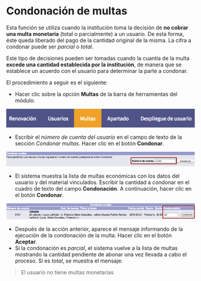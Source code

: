 # Condonación de multas

Esta función se utiliza cuando la institución toma la decisión de **no cobrar una multa monetaria** (total o parcialmente) a un usuario. De esta forma, éste queda liberado del pago de la cantidad original de la misma. La cifra a condonar puede ser _parcial_ o _total_.

Este tipo de decisiones pueden ser tomadas cuando la cuantía de la multa **excede una cantidad establecida por la institución**, de manera que se establece un acuerdo con el usuario para determinar la parte a condonar.

El procedimiento a seguir es el siguiente:

- Hacer clic sobre la opción **Multas** de la barra de herramientas del módulo.

![](Opcion_multas.png)

- Escribir el _número de cuenta del usuario_ en el campo de texto de la sección *Condonar multas*. Hacer clic en el botón **Condonar**.

![](Entrada_cuenta_usuario6.png)

- El sistema muestra la lista de multas económicas con los datos del usuario y del material vinculados. Escribir la cantidad a condonar en el cuadro de texto del campo **Condonación**. A continuación, hacer clic en el botón **Condonar**.

![](Lista_multas_monetarias2.png)

- Después de la acción anterior, aparece el mensaje informando de la ejecución de la condonación de la multa. Hacer clic en el botón **Aceptar**.
- Si la condonación es _parcial_, el sistema vuelve a la lista de multas mostrando la cantidad pendiente de abonar una vez llevada a cabo el proceso. Si es _total_, se muestra el mensaje:

> El usuario no tiene multas monetarias

